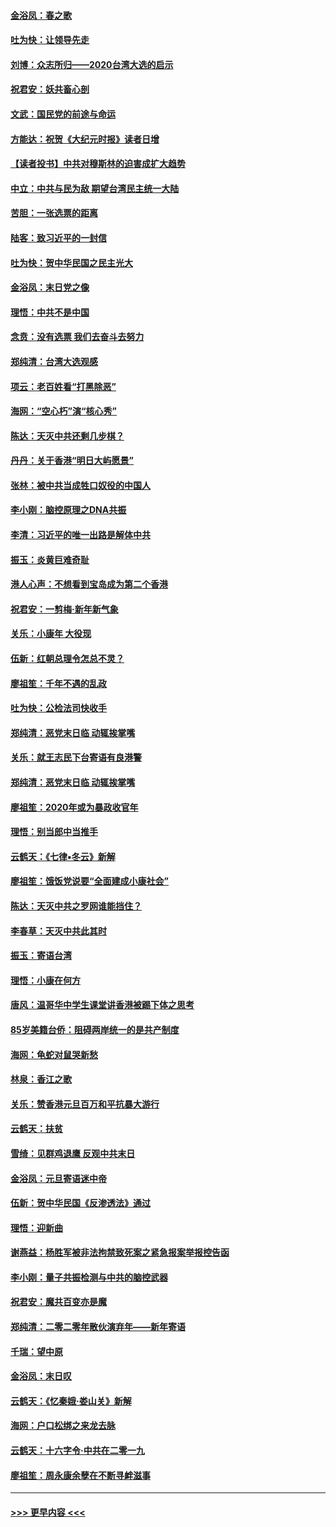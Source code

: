 #### [金浴凤：春之歌](../pages/nsc993/n11797687.md?t=01170401) 
#### [吐为快：让领导先走](../pages/nsc993/n11797512.md?t=01170401) 
#### [刘博：众志所归——2020台湾大选的启示](../pages/nsc993/n11796878.md?t=01170401) 
#### [祝君安：妖共畜心剖](../pages/nsc993/n11794273.md?t=01170401) 
#### [文武：国民党的前途与命运](../pages/nsc993/n11794198.md?t=01170401) 
#### [方能达：祝贺《大纪元时报》读者日增](../pages/nsc993/n11793807.md?t=01170401) 
#### [【读者投书】中共对穆斯林的迫害成扩大趋势](../pages/nsc993/n11791371.md?t=01170401) 
#### [中立：中共与民为敌 期望台湾民主统一大陆](../pages/nsc993/n11790392.md?t=01170401) 
#### [苦胆：一张选票的距离](../pages/nsc993/n11788914.md?t=01170401) 
#### [陆客：致习近平的一封信](../pages/nsc993/n11788867.md?t=01170401) 
#### [吐为快：贺中华民国之民主光大](../pages/nsc993/n11788618.md?t=01170401) 
#### [金浴凤：末日党之像](../pages/nsc993/n11787475.md?t=01170401) 
#### [理悟：中共不是中国](../pages/nsc993/n11787463.md?t=01170401) 
#### [念贲：没有选票  我们去奋斗去努力](../pages/nsc993/n11787398.md?t=01170401) 
#### [郑纯清：台湾大选观感](../pages/nsc993/n11786210.md?t=01170401) 
#### [项云：老百姓看“打黑除恶”](../pages/nsc993/n11785398.md?t=01170401) 
#### [海网：“空心朽”演“核心秀”](../pages/nsc993/n11783874.md?t=01170401) 
#### [陈达：天灭中共还剩几步棋？](../pages/nsc993/n11783719.md?t=01170401) 
#### [丹丹：关于香港“明日大屿愿景”](../pages/nsc993/n11783273.md?t=01170401) 
#### [张林：被中共当成牲口奴役的中国人](../pages/nsc993/n11782397.md?t=01170401) 
#### [李小刚：脑控原理之DNA共振](../pages/nsc993/n11780962.md?t=01170401) 
#### [李清：习近平的唯一出路是解体中共](../pages/nsc993/n11780866.md?t=01170401) 
#### [振玉：炎黄巨难奇耻](../pages/nsc993/n11779632.md?t=01170401) 
#### [港人心声：不想看到宝岛成为第二个香港](../pages/nsc993/n11778817.md?t=01170401) 
#### [祝君安：一剪梅‧新年新气象](../pages/nsc993/n11776340.md?t=01170401) 
#### [关乐：小康年 大役现](../pages/nsc993/n11774213.md?t=01170401) 
#### [伍新：红朝总理令怎总不灵？](../pages/nsc993/n11770813.md?t=01170401) 
#### [廖祖笙：千年不遇的乱政](../pages/nsc993/n11770373.md?t=01170401) 
#### [吐为快：公检法司快收手](../pages/nsc993/n11770359.md?t=01170401) 
#### [郑纯清：恶党末日临 动辄挨掌嘴](../pages/nsc993/n11769912.md?t=01170401) 
#### [关乐：就王志民下台寄语有良港警](../pages/nsc993/n11769903.md?t=01170401) 
#### [郑纯清：恶党末日临 动辄挨掌嘴](../pages/nsc993/n11769356.md?t=01170401) 
#### [廖祖笙：2020年或为暴政收官年](../pages/nsc993/n11768216.md?t=01170401) 
#### [理悟：别当郎中当推手](../pages/nsc993/n11768243.md?t=01170401) 
#### [云鹤天：《七律▪冬云》新解](../pages/nsc993/n11768204.md?t=01170401) 
#### [廖祖笙：饿饭党说要“全面建成小康社会”](../pages/nsc993/n11767482.md?t=01170401) 
#### [陈达：天灭中共之罗网谁能挡住？](../pages/nsc993/n11767465.md?t=01170401) 
#### [李春草：天灭中共此其时](../pages/nsc993/n11767452.md?t=01170401) 
#### [振玉：寄语台湾](../pages/nsc993/n11767432.md?t=01170401) 
#### [理悟：小康在何方](../pages/nsc993/n11767394.md?t=01170401) 
#### [唐风：温哥华中学生课堂讲香港被踢下体之思考](../pages/nsc993/n11766848.md?t=01170401) 
#### [85岁美籍台侨：阻碍两岸统一的是共产制度](../pages/nsc993/n11765043.md?t=01170401) 
#### [海网：龟蛇对鼠哭新愁](../pages/nsc993/n11764895.md?t=01170401) 
#### [林泉：香江之歌](../pages/nsc993/n11764415.md?t=01170401) 
#### [关乐：赞香港元旦百万和平抗暴大游行](../pages/nsc993/n11764382.md?t=01170401) 
#### [云鹤天：扶贫](../pages/nsc993/n11764245.md?t=01170401) 
#### [雪绮：见群鸡退鹰  反观中共末日](../pages/nsc993/n11762112.md?t=01170401) 
#### [金浴凤：元旦寄语迷中帝](../pages/nsc993/n11761788.md?t=01170401) 
#### [伍新：贺中华民国《反渗透法》通过](../pages/nsc993/n11761994.md?t=01170401) 
#### [理悟：迎新曲](../pages/nsc993/n11761152.md?t=01170401) 
#### [谢燕益：杨胜军被非法拘禁致死案之紧急报案举报控告函](../pages/nsc993/n11756134.md?t=01170401) 
#### [李小刚：量子共振检测与中共的脑控武器](../pages/nsc993/n11754518.md?t=01170401) 
#### [祝君安：魔共百变亦是魔](../pages/nsc993/n11754469.md?t=01170401) 
#### [郑纯清：二零二零年散伙演弃年——新年寄语](../pages/nsc993/n11754195.md?t=01170401) 
#### [千瑞：望中原](../pages/nsc993/n11754159.md?t=01170401) 
#### [金浴凤：末日叹](../pages/nsc993/n11752359.md?t=01170401) 
#### [云鹤天：《忆秦娥‧娄山关》新解](../pages/nsc993/n11752348.md?t=01170401) 
#### [海网：户口松绑之来龙去脉](../pages/nsc993/n11752328.md?t=01170401) 
#### [云鹤天：十六字令‧中共在二零一九](../pages/nsc993/n11752305.md?t=01170401) 
#### [廖祖笙：周永康余孽在不断寻衅滋事](../pages/nsc993/n11751013.md?t=01170401) 

----
#### [ >>> 更早内容 <<< ](../indexes/nsc993-earlier.md)

